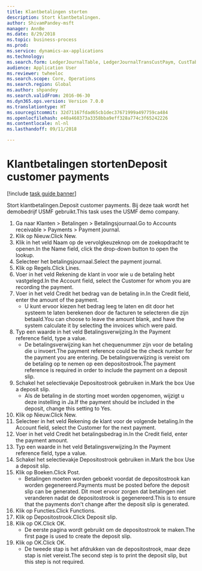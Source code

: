 ```yaml
--- 
title: Klantbetalingen storten
description: Stort klantbetalingen.
author: ShivamPandey-msft
manager: AnnBe
ms.date: 8/29/2018
ms.topic: business-process
ms.prod: 
ms.service: dynamics-ax-applications
ms.technology: 
ms.search.form: LedgerJournalTable, LedgerJournalTransCustPaym, CustTableLookup
audience: Application User
ms.reviewer: twheeloc
ms.search.scope: Core, Operations
ms.search.region: Global
ms.author: shpandey
ms.search.validFrom: 2016-06-30
ms.dyn365.ops.version: Version 7.0.0
ms.translationtype: HT
ms.sourcegitcommit: 32d71167fdad65cb1dec37671999a497759ca484
ms.openlocfilehash: e40a468373a3358bba9eff328a774c3f65242226
ms.contentlocale: nl-nl
ms.lasthandoff: 09/11/2018

---
```

# <a name="deposit-customer-payments"></a><span data-ttu-id="ac75b-103">Klantbetalingen storten</span><span class="sxs-lookup"><span data-stu-id="ac75b-103">Deposit customer payments</span></span>

[!include [task guide banner](../../includes/task-guide-banner.md)]

<span data-ttu-id="ac75b-104">Stort klantbetalingen.</span><span class="sxs-lookup"><span data-stu-id="ac75b-104">Deposit customer payments.</span></span> <span data-ttu-id="ac75b-105">Bij deze taak wordt het demobedrijf USMF gebruikt.</span><span class="sxs-lookup"><span data-stu-id="ac75b-105">This task uses the USMF demo company.</span></span>

1. <span data-ttu-id="ac75b-106">Ga naar Klanten > Betalingen > Betalingsjournaal.</span><span class="sxs-lookup"><span data-stu-id="ac75b-106">Go to Accounts receivable > Payments > Payment journal.</span></span>
2. <span data-ttu-id="ac75b-107">Klik op Nieuw.</span><span class="sxs-lookup"><span data-stu-id="ac75b-107">Click New.</span></span>
3. <span data-ttu-id="ac75b-108">Klik in het veld Naam op de vervolgkeuzeknop om de zoekopdracht te openen.</span><span class="sxs-lookup"><span data-stu-id="ac75b-108">In the Name field, click the drop-down button to open the lookup.</span></span>
4. <span data-ttu-id="ac75b-109">Selecteer het betalingsjournaal.</span><span class="sxs-lookup"><span data-stu-id="ac75b-109">Select the payment journal.</span></span> 
5. <span data-ttu-id="ac75b-110">Klik op Regels.</span><span class="sxs-lookup"><span data-stu-id="ac75b-110">Click Lines.</span></span>
6. <span data-ttu-id="ac75b-111">Voer in het veld Rekening de klant in voor wie u de betaling hebt vastgelegd.</span><span class="sxs-lookup"><span data-stu-id="ac75b-111">In the Account field, select the Customer for whom you are recording the payment.</span></span>
7. <span data-ttu-id="ac75b-112">Voer in het veld Credit het bedrag van de betaling in.</span><span class="sxs-lookup"><span data-stu-id="ac75b-112">In the Credit field, enter the amount of the payment.</span></span>
    * <span data-ttu-id="ac75b-113">U kunt ervoor kiezen het bedrag leeg te laten en dit door het systeem te laten berekenen door de facturen te selecteren die zijn betaald.</span><span class="sxs-lookup"><span data-stu-id="ac75b-113">You can choose to leave the amount blank, and have the system calculate it by selecting the invoices which were paid.</span></span>  
8. <span data-ttu-id="ac75b-114">Typ een waarde in het veld Betalingsverwijzing.</span><span class="sxs-lookup"><span data-stu-id="ac75b-114">In the Payment reference field, type a value.</span></span>
    * <span data-ttu-id="ac75b-115">De betalingsverwijzing kan het chequenummer zijn voor de betaling die u invoert.</span><span class="sxs-lookup"><span data-stu-id="ac75b-115">The payment reference could be the check number for the payment you are entering.</span></span> <span data-ttu-id="ac75b-116">De betalingsverwijzing is vereist om de betaling op te nemen op een depositostrook.</span><span class="sxs-lookup"><span data-stu-id="ac75b-116">The payment reference is required in order to include the payment on a deposit slip.</span></span>  
9. <span data-ttu-id="ac75b-117">Schakel het selectievakje Depositostrook gebruiken in.</span><span class="sxs-lookup"><span data-stu-id="ac75b-117">Mark the box Use a deposit slip.</span></span>
    * <span data-ttu-id="ac75b-118">Als de betaling in de storting moet worden opgenomen, wijzigt u deze instelling in Ja.</span><span class="sxs-lookup"><span data-stu-id="ac75b-118">If the payment should be included in the deposit, change this setting to Yes.</span></span>  
10. <span data-ttu-id="ac75b-119">Klik op Nieuw.</span><span class="sxs-lookup"><span data-stu-id="ac75b-119">Click New.</span></span>
11. <span data-ttu-id="ac75b-120">Selecteer in het veld Rekening de klant voor de volgende betaling.</span><span class="sxs-lookup"><span data-stu-id="ac75b-120">In the Account field, select the Customer for the next payment.</span></span>
12. <span data-ttu-id="ac75b-121">Voer in het veld Credit het betalingsbedrag in.</span><span class="sxs-lookup"><span data-stu-id="ac75b-121">In the Credit field, enter the payment amount.</span></span>
13. <span data-ttu-id="ac75b-122">Typ een waarde in het veld Betalingsverwijzing.</span><span class="sxs-lookup"><span data-stu-id="ac75b-122">In the Payment reference field, type a value.</span></span>
14. <span data-ttu-id="ac75b-123">Schakel het selectievakje Depositostrook gebruiken in.</span><span class="sxs-lookup"><span data-stu-id="ac75b-123">Mark the box Use a deposit slip.</span></span>
15. <span data-ttu-id="ac75b-124">Klik op Boeken.</span><span class="sxs-lookup"><span data-stu-id="ac75b-124">Click Post.</span></span>
    * <span data-ttu-id="ac75b-125">Betalingen moeten worden geboekt voordat de depositostrook kan worden gegenereerd.</span><span class="sxs-lookup"><span data-stu-id="ac75b-125">Payments must be posted before the deposit slip can be generated.</span></span> <span data-ttu-id="ac75b-126">Dit moet ervoor zorgen dat betalingen niet veranderen nadat de depositostrook is gegenereerd.</span><span class="sxs-lookup"><span data-stu-id="ac75b-126">This is to ensure that the payments don't change after the deposit slip is generated.</span></span>  
16. <span data-ttu-id="ac75b-127">Klik op Functies.</span><span class="sxs-lookup"><span data-stu-id="ac75b-127">Click Functions.</span></span>
17. <span data-ttu-id="ac75b-128">Klik op Depositostrook.</span><span class="sxs-lookup"><span data-stu-id="ac75b-128">Click Deposit slip.</span></span>
18. <span data-ttu-id="ac75b-129">Klik op OK.</span><span class="sxs-lookup"><span data-stu-id="ac75b-129">Click OK.</span></span>
    * <span data-ttu-id="ac75b-130">De eerste pagina wordt gebruikt om de depositostrook te maken.</span><span class="sxs-lookup"><span data-stu-id="ac75b-130">The first page is used to create the deposit slip.</span></span>  
19. <span data-ttu-id="ac75b-131">Klik op OK.</span><span class="sxs-lookup"><span data-stu-id="ac75b-131">Click OK.</span></span>
    * <span data-ttu-id="ac75b-132">De tweede stap is het afdrukken van de depositostrook, maar deze stap is niet vereist.</span><span class="sxs-lookup"><span data-stu-id="ac75b-132">The second step is to print the deposit slip, but this step is not required.</span></span>  


